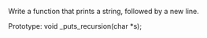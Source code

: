 Write a function that prints a string, followed by a new line.

Prototype: void _puts_recursion(char *s);
